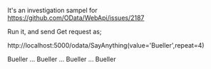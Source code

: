 It's an investigation sampel for https://github.com/OData/WebApi/issues/2187

Run it, and send Get request as;

http://localhost:5000/odata/SayAnything(value='Bueller',repeat=4)

Bueller ... Bueller ... Bueller ... Bueller



